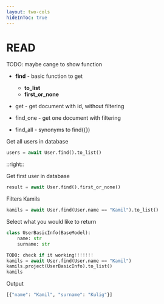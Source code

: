 ```yaml
---
layout: two-cols
hideInToc: true
---
```


# READ 

TODO: maybe cange to show function

<v-clicks depth="3">

* **find** - basic function to get 
  * **to_list**
  * **first_or_none**
  
* get - get document with id, without filtering
* find_one - get one document with filtering
* find_all - synonyms to find({})

Get all users in database


```python
users = await User.find().to_list()
```


</v-clicks>


::right::


<v-clicks>


Get first user in database

```python
result = await User.find().first_or_none()
```

Filters Kamils

```python
kamils = await User.find(User.name == "Kamil").to_list()
```

Select what you would like to return

```python
class UserBasicInfo(BaseModel):
    name: str
    surname: str

TODO: check if it working!!!!!!!
kamils = await User.find(User.name == "Kamil")
kamils.project(UserBasicInfo).to_list()
kamils
```

Output
```python
[{"name": "Kamil", "surname": "Kulig"}]

```

</v-clicks>

<!-- # How to get data? 

* When only a part of a document is required, projections can save a lot of database bandwidth and processing. 
  For simple projections we can just define a pydantic model with the required fields and pass it to project() method

-->